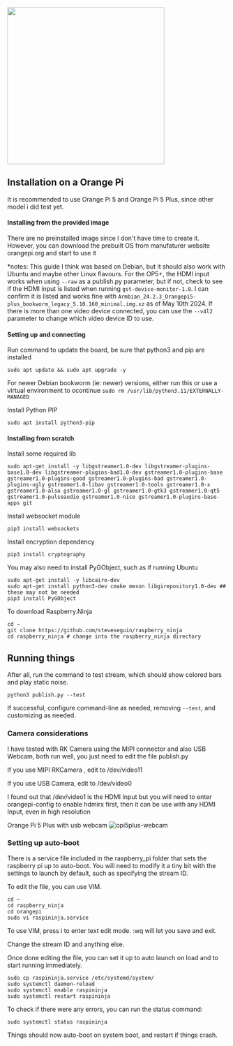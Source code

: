 
<img width="360" src="https://github.com/steveseguin/raspberry_ninja/assets/5319910/63a664aa-acab-4a7e-a836-524b9a4460fb">

## Installation on a Orange Pi

It is recommended to use Orange Pi 5 and Orange Pi 5 Plus, since other model i did test yet.

#### Installing from the provided image

There are no preinstalled image since I don't have time to create it. However, you can download the prebuilt OS from manufaturer website orangepi.org and start to use it

*notes: This guide I think was based on Debian, but it should also work with Ubuntu and maybe other Linux flavours.  For the OP5+, the HDMI input works when using `--raw` as a publish.py parameter, but if not, check to see if the HDMI input is listed when running `gst-device-monitor-1.0`. I can confirm it is listed and works fine with `Armbian_24.2.3_Orangepi5-plus_bookworm_legacy_5.10.160_minimal.img.xz` as of May 10th 2024.  If there is more than one video device connected, you can use the `--v4l2` parameter to change which video device ID to use.

#### Setting up and connecting

Run command to update the board, be sure that python3 and pip are installed

``sudo apt update && sudo apt upgrade -y``

For newer Debian bookworm (ie: newer) versions, either run this or use a virtual environment to ocontinue
``sudo rm /usr/lib/python3.11/EXTERNALLY-MANAGED ``

Install Python PIP

``sudo apt install python3-pip``

#### Installing from scratch

Install some required lib

``sudo apt-get install -y libgstreamer1.0-dev libgstreamer-plugins-base1.0-dev libgstreamer-plugins-bad1.0-dev gstreamer1.0-plugins-base gstreamer1.0-plugins-good gstreamer1.0-plugins-bad gstreamer1.0-plugins-ugly gstreamer1.0-libav gstreamer1.0-tools gstreamer1.0-x gstreamer1.0-alsa gstreamer1.0-gl gstreamer1.0-gtk3 gstreamer1.0-qt5 gstreamer1.0-pulseaudio gstreamer1.0-nice gstreamer1.0-plugins-base-apps git``

Install websocket module

``pip3 install websockets``

Install encryption dependency

``pip3 install cryptography``

You may also need to install PyGObject, such as if running Ubuntu

```
sudo apt-get install -y libcairo-dev
sudo apt-get install python3-dev cmake meson libgirepository1.0-dev ## these may not be needed
pip3 install PyGObject
```

To download Raspberry.Ninja

```
cd ~
git clone https://github.com/steveseguin/raspberry_ninja
cd raspberry_ninja # change into the raspberry_ninja directory
```

## Running things

After all, run the command to test stream, which should show colored bars and play static noise.

``python3 publish.py --test``

If successful, configure command-line as needed, removing `--test`, and customizing as needed.

### Camera considerations

I have tested with RK Camera using the MIPI connector and also USB Webcam, both run well, you just need to edit the file publish.py 

If you use MIPI RKCamera , edit to /dev/video11

If you use USB Camera, edit to /dev/video0 

I found out that /dev/video1 is the HDMI Input but you will need to enter orangepi-config to enable hdmirx first, then it can be use with any HDMI Input, even in high resolution

Orange Pi 5 Plus with usb webcam
![opi5plus-webcam](https://github.com/steveseguin/raspberry_ninja/assets/5319910/25934ec7-da3a-4cff-96ac-5a723840caf4)


### Setting up auto-boot
There is a service file included in the raspberry_pi folder that sets the raspberry pi up to auto-boot. You will need to modify it a tiny bit with the settings to launch by default, such as specifying the stream ID.

To edit the file, you can use VIM.
```
cd ~
cd raspberry_ninja
cd orangepi
sudo vi raspininja.service
```
To use VIM, press i to enter text edit mode. :wq will let you save and exit.

Change the stream ID and anything else.

Once done editing the file, you can set it up to auto launch on load and to start running immediately.
```
sudo cp raspininja.service /etc/systemd/system/
sudo systemctl daemon-reload
sudo systemctl enable raspininja
sudo systemctl restart raspininja
```
To check if there were any errors, you can run the status command:
```
sudo systemctl status raspininja
```
Things should now auto-boot on system boot, and restart if things crash.
